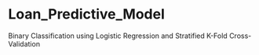 # Loan_Predictive_Model
Binary Classification using Logistic Regression and Stratified  K-Fold Cross-Validation
